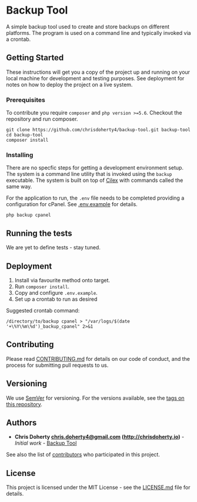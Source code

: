 # Backup Tool

A simple backup tool used to create and store backups on different platforms. The program is used on a command line and typically invoked via a crontab. 

## Getting Started

These instructions will get you a copy of the project up and running on your local machine for development and testing purposes. See deployment for notes on how to deploy the project on a live system.

### Prerequisites

To contribute you require `composer` and `php version >=5.6`. Checkout the repository and run composer.

```
git clone https://github.com/chrisdoherty4/backup-tool.git backup-tool
cd backup-tool
composer install
```

### Installing

There are no specfic steps for getting a development environment setup. The system is a command line utility that is invoked using the `backup` executable. The system is built on top of [Cilex](https://github.com/Cilex/Cilex) with commands called the same way.

For the application to run, the `.env` file needs to be completed providing a configuration for cPanel. See [.env.example](.env.example) for details.

```
php backup cpanel
```

## Running the tests

We are yet to define tests - stay tuned.

## Deployment

1. Install via favourite method onto target.
1. Run `composer install`.
1. Copy and configure `.env.example`.
1. Set up a crontab to run as desired

Suggested crontab command: 

```
/directory/to/backup cpanel > "/var/logs/$(date '+\%Y\%m\%d')_backup_cpanel" 2>&1
```

## Contributing

Please read [CONTRIBUTING.md]() for details on our code of conduct, and the process for submitting pull requests to us.

## Versioning

We use [SemVer](http://semver.org/) for versioning. For the versions available, see the [tags on this repository](https://github.com/chrisdoherty4/backup-tool/tags). 

## Authors

* **Chris Doherty <chris.doherty4@gmail.com> (http://chrisdoherty.io)** - *Initial work* - [Backup Tool](https://github.com/chrisdoherty4/backup-tool)

See also the list of [contributors](https://github.com/chrisdoherty4/backup-tool/contributors) who participated in this project.

## License

This project is licensed under the MIT License - see the [LICENSE.md](LICENSE.md) file for details.


